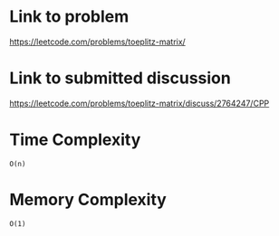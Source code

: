 # Link to problem
https://leetcode.com/problems/toeplitz-matrix/

# Link to submitted discussion
https://leetcode.com/problems/toeplitz-matrix/discuss/2764247/CPP

# Time Complexity
`O(n)`

# Memory Complexity
`O(1)`
